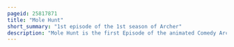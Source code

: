 ```yaml
---
pageid: 25817871
title: "Mole Hunt"
short_summary: "1st episode of the 1st season of Archer"
description: "Mole Hunt is the first Episode of the animated Comedy Archer. The Episode premiered on September 17, 2009."
---
```

